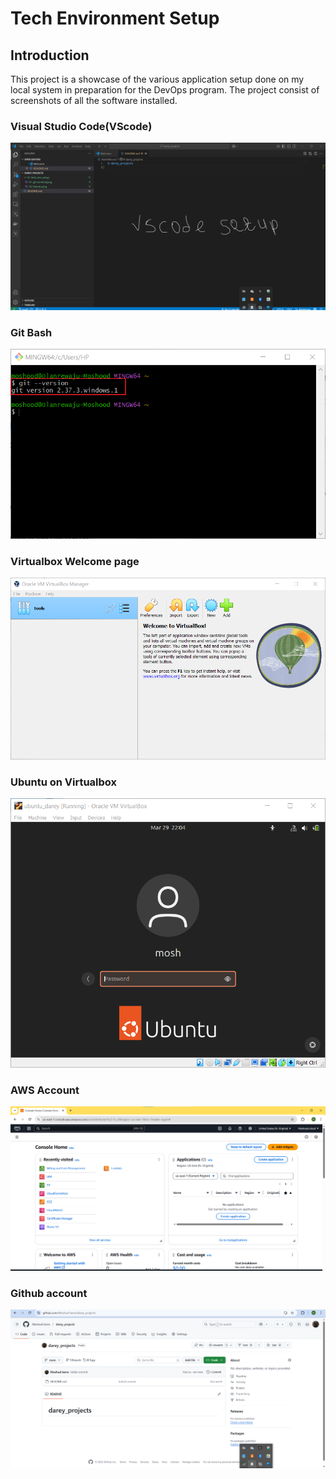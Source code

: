 # Tech Environment Setup

## Introduction

This project is a showcase of the various application setup done on my local system in preparation for the DevOps program.
The project consist of screenshots of all the software installed.

### Visual Studio Code(VScode)

![vscode_screeshot](screenshots/01-VScode.png)

### Git Bash

![gitbash_screeshot](screenshots/02-git-bash.png)

### Virtualbox Welcome page

![ubuntu_welcome_page](screenshots/03-welcome_to_virtualbox.png)

### Ubuntu on Virtualbox

![ubuntu_desktop](screenshots/04-Ubuntu_login.png)

### AWS Account

![aws_homepage](screenshots/05-AWS_homepage.png)

### Github account

![github_screenshot](screenshots/06-github_screenshot.png)
